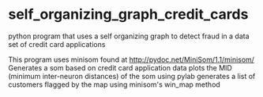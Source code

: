 # self_organizing_graph_credit_cards
python program that uses a self organizing graph to detect fraud in a data set of credit card applications

This program uses minisom found at http://pydoc.net/MiniSom/1.1/minisom/
Generates a som based on credit card application data
plots the MID (minimum inter-neuron distances) of the som using pylab 
generates a list of customers flagged by the map using minisom's win_map method

